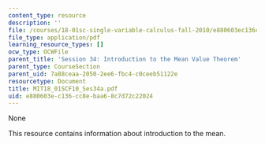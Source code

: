 ```yaml
---
content_type: resource
description: ''
file: /courses/18-01sc-single-variable-calculus-fall-2010/e880603ec136cc8ebaa68c7d72c22024_MIT18_01SCF10_Ses34a.pdf
file_type: application/pdf
learning_resource_types: []
ocw_type: OCWFile
parent_title: 'Session 34: Introduction to the Mean Value Theorem'
parent_type: CourseSection
parent_uid: 7a88ceaa-2050-2ee6-fbc4-c0ceeb51122e
resourcetype: Document
title: MIT18_01SCF10_Ses34a.pdf
uid: e880603e-c136-cc8e-baa6-8c7d72c22024
---
```

None

This resource contains information about introduction to the mean.